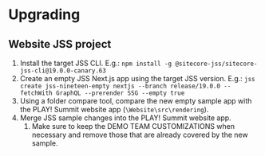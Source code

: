 # Upgrading

## Website JSS project

1. Install the target JSS CLI. E.g.: `npm install -g @sitecore-jss/sitecore-jss-cli@19.0.0-canary.63`
2. Create an empty JSS Next.js app using the target JSS version. E.g.: `jss create jss-nineteen-empty nextjs --branch release/19.0.0 --fetchWith GraphQL --prerender SSG --empty true`
3. Using a folder compare tool, compare the new empty sample app with the PLAY! Summit website app (`\Website\src\rendering`).
4. Merge JSS sample changes into the PLAY! Summit website app.
   1. Make sure to keep the DEMO TEAM CUSTOMIZATIONS when necessary and remove those that are already covered by the new sample.
